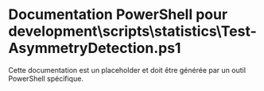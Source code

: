 # Documentation PowerShell pour development\scripts\statistics\Test-AsymmetryDetection.ps1

Cette documentation est un placeholder et doit être générée par un outil PowerShell spécifique.
